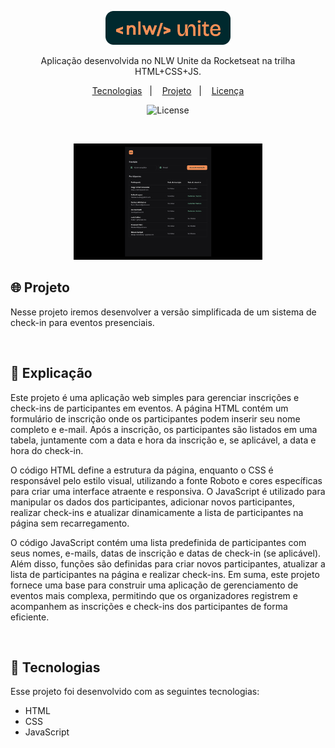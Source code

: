 <p align="center">
  <img alt="Logo NLW Expert - Rocketseat" src=".github/logo.png" width="200px" />
</p>

<p align="center">
Aplicação desenvolvida no NLW Unite da Rocketseat na trilha HTML+CSS+JS.
</p>

<p align="center">
  <a href="#-tecnologias">Tecnologias</a>&nbsp;&nbsp;&nbsp;|&nbsp;&nbsp;&nbsp;
  <a href="#-projeto">Projeto</a>&nbsp;&nbsp;&nbsp;|&nbsp;&nbsp;&nbsp;
  <a href="#memo-licença">Licença</a>
</p>

<p align="center">
  <img alt="License" src="https://img.shields.io/static/v1?label=license&message=MIT&color=F48F56&labelColor=00292E">
</p>

<br>

<p align="center">
  <img alt="Preview do projeto desenvolvido." src=".github/preview.png" width="60%">
</p>

## 🌐 Projeto

Nesse projeto iremos desenvolver a versão simplificada de um sistema de check-in para eventos presenciais.

<br/>

## 🎯 Explicação 

Este projeto é uma aplicação web simples para gerenciar inscrições e check-ins de participantes em eventos. A página HTML contém um formulário de inscrição onde os participantes podem inserir seu nome completo e e-mail. Após a inscrição, os participantes são listados em uma tabela, juntamente com a data e hora da inscrição e, se aplicável, a data e hora do check-in.

O código HTML define a estrutura da página, enquanto o CSS é responsável pelo estilo visual, utilizando a fonte Roboto e cores específicas para criar uma interface atraente e responsiva. O JavaScript é utilizado para manipular os dados dos participantes, adicionar novos participantes, realizar check-ins e atualizar dinamicamente a lista de participantes na página sem recarregamento.

O código JavaScript contém uma lista predefinida de participantes com seus nomes, e-mails, datas de inscrição e datas de check-in (se aplicável). Além disso, funções são definidas para criar novos participantes, atualizar a lista de participantes na página e realizar check-ins.
Em suma, este projeto fornece uma base para construir uma aplicação de gerenciamento de eventos mais complexa, permitindo que os organizadores registrem e acompanhem as inscrições e check-ins dos participantes de forma eficiente.

<br/>

## 🚀 Tecnologias

Esse projeto foi desenvolvido com as seguintes tecnologias:

- HTML
- CSS
- JavaScript


